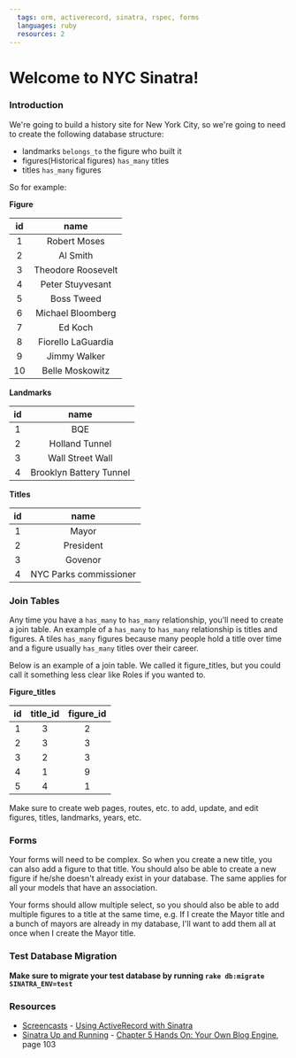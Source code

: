 ```yaml
---
  tags: orm, activerecord, sinatra, rspec, forms
  languages: ruby
  resources: 2
---
```


# Welcome to NYC Sinatra!

### Introduction

We're going to build a history site for New York City, so we're going to need to create the following database structure:

* landmarks `belongs_to` the figure who built it
* figures(Historical figures) `has_many` titles
* titles `has_many` figures

So for example:

**Figure**

| **id**             | **name**          |
|:------------------:|:-----------------:|
| 1                  | Robert Moses      |
| 2                  | Al Smith          |
| 3                  | Theodore Roosevelt|
| 4                  | Peter Stuyvesant  |
| 5                  | Boss Tweed        |
| 6                  | Michael Bloomberg |
| 7                  | Ed Koch           |
| 8                  | Fiorello LaGuardia|
| 9                  | Jimmy Walker      |
| 10                 | Belle Moskowitz   |

**Landmarks**

| **id**             | **name**               |
|:------------------:|:----------------------:|
| 1                  | BQE                    |
| 2                  | Holland Tunnel         |
| 3                  | Wall Street Wall       |
| 4                  | Brooklyn Battery Tunnel|

**Titles**

| **id**             | **name**               |
|:------------------:|:----------------------:|
| 1                  | Mayor                  |
| 2                  | President              |
| 3                  | Govenor                |
| 4                  | NYC Parks commissioner |

### Join Tables

Any time you have a `has_many` to `has_many` relationship, you'll need to create a join table. An example of a `has_many` to `has_many` relationship is titles and figures. A tiles `has_many` figures because many people hold a title over time and a figure usually `has_many` titles over their career.

Below is an example of a join table. We called it figure_titles, but you could call it something less clear like Roles if you wanted to.

**Figure_titles**

| **id**             | **title_id**           | **figure_id** |
|:------------------:|:----------------------:|:-------------:|
| 1                  | 3                      | 2             |
| 2                  | 3                      | 3             |
| 3                  | 2                      | 3             |
| 4                  | 1                      | 9             |
| 5                  | 4                      | 1             |

Make sure to create web pages, routes, etc. to add, update, and edit figures, titles, landmarks, years, etc.

### Forms

Your forms will need to be complex. So when you create a new title, you can also add a figure to that title. You should also be able to create a new figure if he/she doesn't already exist in your database. The same applies for all your models that have an association.

Your forms should allow multiple select, so you should also be able to add multiple figures to a title at the same time, e.g. If I create the Mayor title and a bunch of mayors are already in my database, I'll want to add them all at once when I create the Mayor title.

### Test Database Migration

**Make sure to migrate your test database by running `rake db:migrate SINATRA_ENV=test`**

### Resources

* [Screencasts](http://screencasts.org/) - [Using ActiveRecord with Sinatra](http://screencasts.org/episodes/activerecord-with-sinatra)
* [Sinatra Up and Running](http://books.flatironschool.com/books/101) - [Chapter 5 Hands On: Your Own Blog Engine](http://books.flatironschool.com/books/101), page 103
